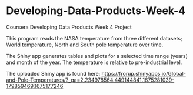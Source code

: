 # Developing-Data-Products-Week-4
Coursera Developing Data Products Week 4 Project

This program reads the NASA temperature from three different datasets; World temperature, North and South pole temperature over time. 

The Shiny app generates tables and plots for a selected time range (years) and month of the year. The temperature is relative to pre-industrial level. 

The uploaded Shiny app is found here: <https://frorup.shinyapps.io/Global-and-Pole-Temperatures/?_ga=2.234978564.449144841.1675281039-179859469.1675177246>

